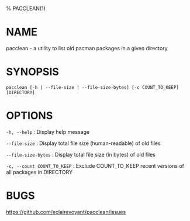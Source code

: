 % PACCLEAN(1)

# NAME

pacclean - a utility to list old pacman packages in a given directory

# SYNOPSIS

`pacclean [-h | --file-size | --file-size-bytes] [-c COUNT_TO_KEEP] [DIRECTORY]`

# OPTIONS
`-h, --help`
: Display help message

`--file-size`
: Display total file size (human-readable) of old files

`--file-size-bytes`
: Display total file size (in bytes) of old files

`-c, --count COUNT_TO_KEEP`
: Exclude COUNT_TO_KEEP recent versions of all packages in DIRECTORY

# BUGS

https://github.com/eclairevoyant/pacclean/issues

